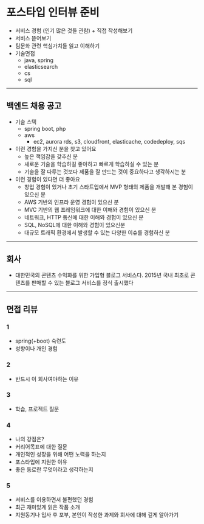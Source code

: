 # 포스타입 인터뷰 준비

- 서비스 경험 (인기 많은 것들 관람) + 직접 작성해보기
- 서비스 뜯어보기
- 팀문화 관련 핵심가치들 읽고 이해하기
- 기술면접
  - java, spring
  - elasticsearch
  - cs
  - sql

---

## 백엔드 채용 공고

- 기술 스택
  - spring boot, php
  - aws
    - ec2, aurora rds, s3, cloudfront, elasticache, codedeploy, sqs
- 이런 경험을 가지신 분을 찾고 있어요
  - 높은 책임감을 갖추신 분
  - 새로운 기술을 학습하길 좋아하고 빠르게 학습하실 수 있는 분
  - 기술을 잘 다루는 것보다 제품을 잘 만드는 것이 중요하다고 생각하시는 분
- 이런 경험이 있다면 더 좋아요
  - 창업 경험이 있거나 초기 스타트업에서 MVP 형태의 제품을 개발해 본 경험이 있으신 분
  - AWS 기반의 인프라 운영 경험이 있으신 분
  - MVC 기반의 웹 프레임워크에 대한 이해와 경험이 있으신 분
  - 네트워크, HTTP 통신에 대한 이해와 경험이 있으신 분
  - SQL, NoSQL에 대한 이해와 경험이 있으신분
  - 대규모 트래픽 환경에서 발생할 수 있는 다양한 이슈를 경험하신 분

---

## 회사

- 대한민국의 콘텐츠 수익화를 위한 가입형 블로그 서비스다. 2015년 국내 최초로 콘텐츠를 판매할 수 있는 블로그 서비스를 정식 출시했다

---

## 면접 리뷰

### 1

- spring(+boot) 숙련도
- 성향이나 개인 경험

### 2

- 반드시 이 회사여야하는 이유

### 3

- 학습, 프로젝트 질문

### 4

- 나의 강점은?
- 커리어목표에 대한 질문
- 개인적인 성장을 위해 어떤 노력을 하는지
- 포스타입에 지원한 이유
- 좋은 동료란 무엇이라고 생각하는지

### 5

- 서비스를 이용하면서 불편했던 경험
- 최근 재미있게 읽은 작품 소개
- 지원동기나 입사 후 포부, 본인이 작성한 과제와 회사에 대해 깊게 알아가기
